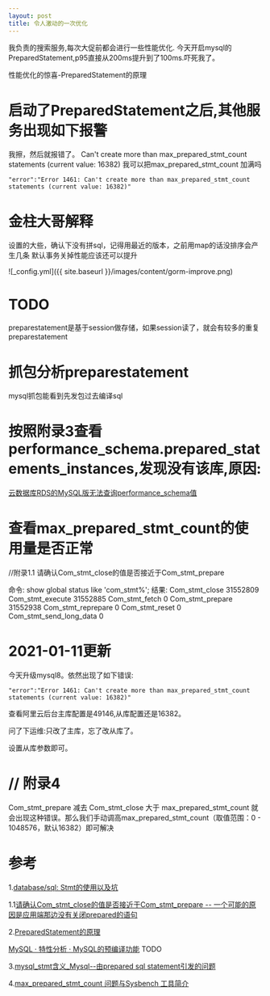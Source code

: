 ```yaml
---
layout: post
title: 令人激动的一次优化
---
```


我负责的搜索服务,每次大促前都会进行一些性能优化.
今天开启mysql的PreparedStatement,p95直接从200ms提升到了100ms.吓死我了。

性能优化的惊喜-PreparedStatement的原理

# 启动了PreparedStatement之后,其他服务出现如下报警

我擦，然后就报错了。
Can't create more than max_prepared_stmt_count statements (current value: 16382)
我可以把max_prepared_stmt_count 加满吗

```
"error":"Error 1461: Can't create more than max_prepared_stmt_count statements (current value: 16382)"
```

# 金柱大哥解释
设置的大些，确认下没有拼sql，记得用最近的版本，之前用map的话没排序会产生几条
默认事务关掉性能应该还可以提升

![_config.yml]({{ site.baseurl }}/images/content/gorm-improve.png)

# TODO
preparestatement是基于session做存储，如果session读了，就会有较多的重复preparestatement

# 抓包分析preparestatement
mysql抓包能看到先发包过去编译sql

# 按照附录3查看performance_schema.prepared_statements_instances,发现没有该库,原因:
[云数据库RDS的MySQL版无法查询performance_schema值](https://help.aliyun.com/document_detail/41726.html)


# 查看max_prepared_stmt_count的使用量是否正常
//附录1.1
请确认Com_stmt_close的值是否接近于Com_stmt_prepare 

命令: show global status like 'com_stmt%';
结果:
Com_stmt_close	31552809
Com_stmt_execute	31552885
Com_stmt_fetch	0
Com_stmt_prepare	31552938
Com_stmt_reprepare	0
Com_stmt_reset	0
Com_stmt_send_long_data	0

# 2021-01-11更新
今天升级mysql8。依然出现了如下错误:

```
"error":"Error 1461: Can't create more than max_prepared_stmt_count statements (current value: 16382)"
```

查看阿里云后台主库配置是49146,从库配置还是16382。

问了下运维:只改了主库，忘了改从库了。

设置从库参数即可。

# // 附录4
Com_stmt_prepare 减去 Com_stmt_close 大于 max_prepared_stmt_count 就会出现这种错误。那么我们手动调高max_prepared_stmt_count（取值范围：0 - 1048576，默认16382）即可解决


# 参考
1.[database/sql: Stmt的使用以及坑](https://studygolang.com/articles/1795)

1.1[请确认Com_stmt_close的值是否接近于Com_stmt_prepare -- 一个可能的原因是应用端那边没有关闭prepared的语句](https://blog.csdn.net/vkingnew/article/details/80972823)

2.[PreparedStatement的原理](https://www.geek-share.com/detail/2693287038.html)

[MySQL · 特性分析 · MySQL的预编译功能](http://mysql.taobao.org/monthly/2018/04/07/)  TODO

[](https://www.cnblogs.com/micrari/p/7112781.html)

3.[mysql_stmt含义_Mysql--由prepared sql statement引发的问题](https://blog.csdn.net/weixin_39927623/article/details/114825698)

4.[max_prepared_stmt_count 问题与Sysbench 工具简介](https://zhuanlan.zhihu.com/p/67188414)